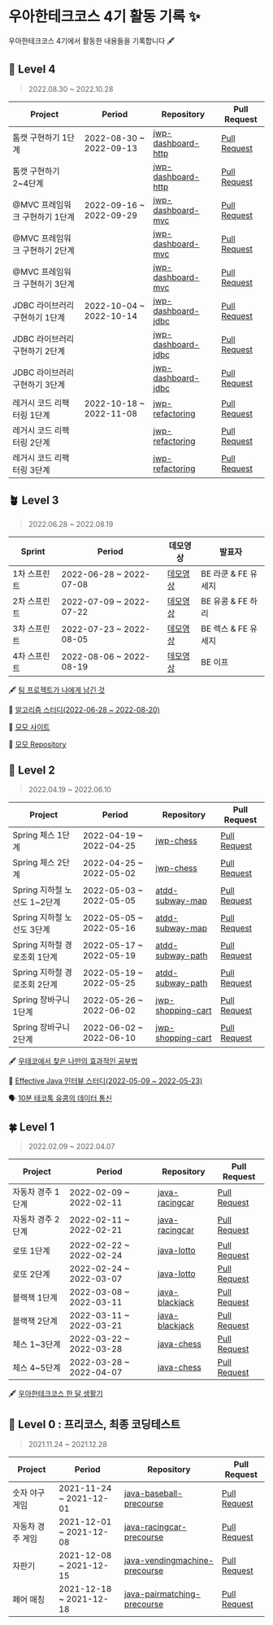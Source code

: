 # 우아한테크코스 4기 활동 기록 ✨
우아한테크코스 4기에서 활동한 내용들을 기록합니다 🖋

## 🌳 Level 4
> 2022.08.30 ~ 2022.10.28

|Project|Period|Repository|Pull Request|
|------|---|---|---|
|톰캣 구현하기 1단계|2022-08-30 ~ 2022-09-13|[jwp-dashboard-http](https://github.com/kyukong/jwp-dashboard-http/tree/step1)|[Pull Request](https://github.com/woowacourse/jwp-dashboard-http/pull/122)|
|톰캣 구현하기 2~4단계||[jwp-dashboard-http](https://github.com/kyukong/jwp-dashboard-http/tree/step4)|[Pull Request](https://github.com/woowacourse/jwp-dashboard-http/pull/237)|
|@MVC 프레임워크 구현하기 1단계|2022-09-16 ~ 2022-09-29|[jwp-dashboard-mvc](https://github.com/kyukong/jwp-dashboard-mvc/tree/step1)|[Pull Request](https://github.com/woowacourse/jwp-dashboard-mvc/pull/169)|
|@MVC 프레임워크 구현하기 2단계||[jwp-dashboard-mvc](https://github.com/kyukong/jwp-dashboard-mvc/tree/step2)|[Pull Request](https://github.com/woowacourse/jwp-dashboard-mvc/pull/251)|
|@MVC 프레임워크 구현하기 3단계||[jwp-dashboard-mvc](https://github.com/kyukong/jwp-dashboard-mvc/tree/step3)|[Pull Request](https://github.com/woowacourse/jwp-dashboard-mvc/pull/306)|
|JDBC 라이브러리 구현하기 1단계|2022-10-04 ~ 2022-10-14|[jwp-dashboard-jdbc](https://github.com/kyukong/jwp-dashboard-jdbc/tree/step1)|[Pull Request](https://github.com/woowacourse/jwp-dashboard-jdbc/pull/114)|
|JDBC 라이브러리 구현하기 2단계||[jwp-dashboard-jdbc](https://github.com/kyukong/jwp-dashboard-jdbc/tree/step2)|[Pull Request](https://github.com/woowacourse/jwp-dashboard-jdbc/pull/143)|
|JDBC 라이브러리 구현하기 3단계||[jwp-dashboard-jdbc](https://github.com/kyukong/jwp-dashboard-jdbc/tree/step3)|[Pull Request](https://github.com/woowacourse/jwp-dashboard-jdbc/pull/192)|
|레거시 코드 리팩터링 1단계|2022-10-18 ~ 2022-11-08|[jwp-refactoring](https://github.com/kyukong/jwp-refactoring/tree/step1)|[Pull Request](https://github.com/woowacourse/jwp-refactoring/pull/269)|
|레거시 코드 리팩터링 2단계||[jwp-refactoring](https://github.com/kyukong/jwp-refactoring/tree/step2)|[Pull Request](https://github.com/woowacourse/jwp-refactoring/pull/325)|
|레거시 코드 리팩터링 3단계||[jwp-refactoring](https://github.com/kyukong/jwp-refactoring/tree/step3)|[Pull Request](https://github.com/woowacourse/jwp-refactoring/pull/412)|

## 🪴 Level 3
> 2022.06.28 ~ 2022.08.19

|Sprint|Period|데모영상|발표자|
|------|---|---|---|
|1차 스프린트|2022-06-28 ~ 2022-07-08|[데모영상](https://www.youtube.com/watch?v=-86HlsrqgJY&t=21s)|BE 라쿤 & FE 유세지|
|2차 스프린트|2022-07-09 ~ 2022-07-22|[데모영상](https://www.youtube.com/watch?v=FvhTuj_Cxvk&t=20s)|BE 유콩 & FE 하리|
|3차 스프린트|2022-07-23 ~ 2022-08-05|[데모영상](https://www.youtube.com/watch?v=W5Rloao4zuQ)|BE 렉스 & FE 유세지|
|4차 스프린트|2022-08-06 ~ 2022-08-19|[데모영상](https://www.youtube.com/watch?v=Qa944GNc2ec)|BE 이프|

🖋 [팀 프로젝트가 나에게 남긴 것](https://github.com/kyukong/woowa-writing-4/blob/kyukong/level3.md)

📖 [알고리즘 스터디(2022-06-28 ~ 2022-08-20)](https://github.com/woowacourse-study/2022-lv3-algorithm-study)

👀 [모모 사이트](https://www.moyeora.site/)

🌸 [모모 Repository](https://github.com/woowacourse-teams/2022-momo/tree/release-be)

## 🌿 Level 2
> 2022.04.19 ~ 2022.06.10

|Project|Period|Repository|Pull Request|
|------|---|---|---|
|Spring 체스 1단계|2022-04-19 ~ 2022-04-25|[jwp-chess](https://github.com/kyukong/jwp-chess/tree/step1)|[Pull Request](https://github.com/woowacourse/jwp-chess/pull/401)|
|Spring 체스 2단계|2022-04-25 ~ 2022-05-02|[jwp-chess](https://github.com/kyukong/jwp-chess/tree/step2)|[Pull Request](https://github.com/woowacourse/jwp-chess/pull/478)|
|Spring 지하철 노선도 1~2단계|2022-05-03 ~ 2022-05-05|[atdd-subway-map](https://github.com/kyukong/atdd-subway-map/tree/step2)|[Pull Request](https://github.com/woowacourse/atdd-subway-map/pull/220)|
|Spring 지하철 노선도 3단계|2022-05-05 ~ 2022-05-16|[atdd-subway-map](https://github.com/kyukong/atdd-subway-map/tree/step3)|[Pull Request](https://github.com/woowacourse/atdd-subway-map/pull/302)|
|Spring 지하철 경로조회 1단계|2022-05-17 ~ 2022-05-19|[atdd-subway-path](https://github.com/kyukong/atdd-subway-path/tree/step1)|[Pull Request](https://github.com/woowacourse/atdd-subway-path/pull/179)|
|Spring 지하철 경로조회 2단계|2022-05-19 ~ 2022-05-25|[atdd-subway-path](https://github.com/kyukong/atdd-subway-path/tree/step2)|[Pull Request](https://github.com/woowacourse/atdd-subway-path/pull/326)|
|Spring 장바구니 1단계|2022-05-26 ~ 2022-06-02|[jwp-shopping-cart](https://github.com/kyukong/jwp-shopping-cart/tree/step1)|[Pull Request](https://github.com/woowacourse/jwp-shopping-cart/pull/80)|
|Spring 장바구니 2단계|2022-06-02 ~ 2022-06-10|[jwp-shopping-cart](https://github.com/kyukong/jwp-shopping-cart/tree/step2)|[Pull Request](https://github.com/woowacourse/jwp-shopping-cart/pull/146)|

🖋 [우테코에서 찾은 나만의 효과적인 공부법](https://github.com/kyukong/woowa-writing-4/blob/kyukong/level2.md)

📖 [Effective Java 인터뷰 스터디(2022-05-09 ~ 2022-05-23)](https://github.com/woowacourse-study/2022-lv2-effective-java-interview)

🗣 [10분 테코톡 유콩의 데이터 통신](https://www.youtube.com/watch?v=EkNk8YeqZyM&t=589s)

## 🍀 Level 1
> 2022.02.09 ~ 2022.04.07

|Project|Period|Repository|Pull Request|
|------|---|---|---|
|자동차 경주 1단계|2022-02-09 ~ 2022-02-11|[java-racingcar](https://github.com/kyukong/java-racingcar/tree/kyukong)|[Pull Request](https://github.com/woowacourse/java-racingcar/pull/295)|
|자동차 경주 2단계|2022-02-11 ~ 2022-02-21|[java-racingcar](https://github.com/kyukong/java-racingcar/tree/step2)|[Pull Request](https://github.com/woowacourse/java-racingcar/pull/391)|
|로또 1단계|2022-02-22 ~ 2022-02-24|[java-lotto](https://github.com/kyukong/java-lotto/tree/step1)|[Pull Request](https://github.com/woowacourse/java-lotto/pull/397)|
|로또 2단계|2022-02-24 ~ 2022-03-07|[java-lotto](https://github.com/kyukong/java-lotto/tree/step2)|[Pull Request](https://github.com/woowacourse/java-lotto/pull/486)|
|블랙잭 1단계|2022-03-08 ~ 2022-03-11|[java-blackjack](https://github.com/kyukong/java-blackjack/tree/step1)|[Pull Request](https://github.com/woowacourse/java-blackjack/pull/255)|
|블랙잭 2단계|2022-03-11 ~ 2022-03-21|[java-blackjack](https://github.com/kyukong/java-blackjack/tree/step2)|[Pull Request](https://github.com/woowacourse/java-blackjack/pull/330)|
|체스 1~3단계|2022-03-22 ~ 2022-03-28|[java-chess](https://github.com/kyukong/java-chess/tree/step1)|[Pull Request](https://github.com/woowacourse/java-chess/pull/288)|
|체스 4~5단계|2022-03-28 ~ 2022-04-07|[java-chess](https://github.com/kyukong/java-chess/tree/step2)|[Pull Request](https://github.com/woowacourse/java-chess/pull/396)|

🖋 [우아한테크코스 한 달 생활기](https://github.com/kyukong/woowa-writing-4/blob/kyukong/level1.md)


## 🌱 Level 0 : 프리코스, 최종 코딩테스트
> 2021.11.24 ~ 2021.12.28

|Project|Period|Repository|Pull Request|
|------|---|---|---|
|숫자 야구 게임|2021-11-24 ~ 2021-12-01|[java-baseball-precourse](https://github.com/kyukong/java-baseball-precourse/tree/yukong)|[Pull Request](https://github.com/woowacourse/java-baseball-precourse/pull/481)|
|자동차 경주 게임|2021-12-01 ~ 2021-12-08|[java-racingcar-precourse](https://github.com/kyukong/java-racingcar-precourse/tree/develop)|[Pull Request](https://github.com/woowacourse/java-racingcar-precourse/pull/394)|
|자판기|2021-12-08 ~ 2021-12-15|[java-vendingmachine-precourse	](https://github.com/kyukong/java-vendingmachine-precourse/tree/yubin)|[Pull Request](https://github.com/woowacourse/java-vendingmachine-precourse/pull/41)|
|페어 매칭|2021-12-18 ~ 2021-12-18|[java-pairmatching-precourse](https://github.com/kyukong/java-pairmatching-precourse/tree/yubin)|[Pull Request](https://github.com/woowacourse/java-pairmatching-precourse/pull/5)|
